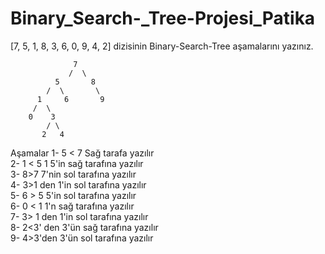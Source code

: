 # Binary_Search-_Tree-Projesi_Patika

[7, 5, 1, 8, 3, 6, 0, 9, 4, 2] dizisinin Binary-Search-Tree aşamalarını yazınız.

                  7 
                 /  \ 
              5       8   
            /  \       \  
          1     6       9  
         /  \              
        0    3               
            / \              
           2   4            
Aşamalar
1- 5 < 7  Sağ tarafa yazılır <br>
2- 1 < 5  1 5'in sağ tarafına yazılır <br>
3- 8>7  7'nin sol tarafına yazılır <br> 
4- 3>1 den 1'in sol tarafına yazılır <br>
5- 6 > 5 5'in sol tarafına yazılır <br>
6- 0 < 1 1'n sağ tarafına yazılır <br>
7- 3> 1 den 1'in sol tarafına yazılır <br>
8- 2<3' den 3'ün sağ tarafına yazılır <br>
9- 4>3'den 3'ün sol tarafına yazılır <br> 
